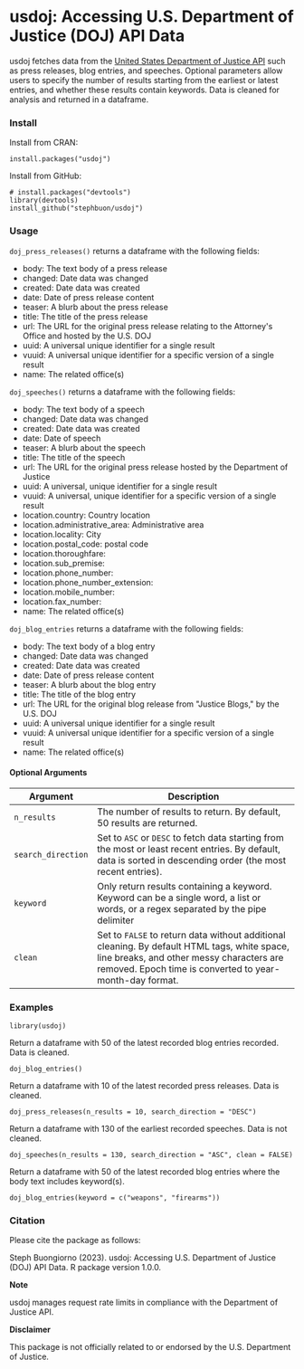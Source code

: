 # usdoj: Accessing U.S. Department of Justice (DOJ) API Data

usdoj fetches data from the [United States Department of Justice API](https://www.justice.gov/developer/api-documentation/api_v1) such as press releases, blog entries, and speeches. Optional parameters allow users to specify the number of results starting from the earliest or latest entries, and whether these results contain keywords. Data is cleaned for analysis and returned in a dataframe.

### Install 

Install from CRAN:
```
install.packages("usdoj")
```

Install from GitHub:
```
# install.packages("devtools")
library(devtools)
install_github("stephbuon/usdoj")
```

### Usage

`doj_press_releases()` returns a dataframe with the following fields: 

- body: The text body of a press release
- changed: Date data was changed
- created: Date data was created
- date: Date of press release content
- teaser: A blurb about the press release
- title: The title of the press release
- url: The URL for the original press release relating to the Attorney's Office and hosted by the U.S. DOJ
- uuid: A universal unique identifier for a single result
- vuuid: A universal unique identifier for a specific version of a single result
- name: The related office(s)

`doj_speeches()` returns a dataframe with the following fields: 

- body: The text body of a speech
- changed: Date data was changed 
- created: Date data was created
- date: Date of speech
- teaser: A blurb about the speech
- title: The title of the speech
- url: The URL for the original press release hosted by the Department of Justice
- uuid: A universal, unique identifier for a single result
- vuuid: A universal, unique identifier for a specific version of a single result
- location.country: Country location
- location.administrative_area: Administrative area
- location.locality: City 
- location.postal_code: postal code
- location.thoroughfare:
- location.sub_premise:
- location.phone_number: 
- location.phone_number_extension:
- location.mobile_number:
- location.fax_number:
- name: The related office(s)

`doj_blog_entries` returns a dataframe with the following fields: 

- body: The text body of a blog entry
- changed: Date data was changed
- created: Date data was created
- date: Date of press release content
- teaser: A blurb about the blog entry
- title: The title of the blog entry
- url: The URL for the original blog release from "Justice Blogs," by the U.S. DOJ
- uuid: A universal unique identifier for a single result
- vuuid: A universal unique identifier for a specific version of a single result
- name: The related office(s)

#### Optional Arguments

| Argument | Description |
| ------------- | ------------- |
| `n_results`  | The number of results to return. By default, 50 results are returned.  |
| `search_direction`  | Set to `ASC` or `DESC` to fetch data starting from the most or least recent entries. By default, data is sorted in descending order (the most recent entries).  |
| `keyword` | Only return results containing a keyword. Keyword can be a single word, a list or words, or a regex separated by the pipe delimiter|
| `clean` | Set to `FALSE` to return data without additional cleaning. By default HTML tags, white space, line breaks, and other messy characters are removed. Epoch time is converted to year-month-day format.  |

### Examples

```
library(usdoj)
```

Return a dataframe with 50 of the latest recorded blog entries recorded. Data is cleaned. 
```
doj_blog_entries()
```

Return a dataframe with 10 of the latest recorded press releases. Data is cleaned. 
```
doj_press_releases(n_results = 10, search_direction = "DESC")
```

Return a dataframe with 130 of the earliest recorded speeches. Data is not cleaned. 
```
doj_speeches(n_results = 130, search_direction = "ASC", clean = FALSE)
```

Return a dataframe with 50 of the latest recorded blog entries where the body text includes keyword(s).
```
doj_blog_entries(keyword = c("weapons", "firearms"))
```


### Citation

Please cite the package as follows: 

Steph Buongiorno (2023). usdoj: Accessing U.S. Department of Justice (DOJ) API Data. R package version 1.0.0.

**Note**

usdoj manages request rate limits in compliance with the Department of Justice API. 

**Disclaimer**

This package is not officially related to or endorsed by the U.S. Department of Justice. 
